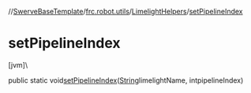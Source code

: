 //[SwerveBaseTemplate](../../../index.md)/[frc.robot.utils](../index.md)/[LimelightHelpers](index.md)/[setPipelineIndex](set-pipeline-index.md)

# setPipelineIndex

[jvm]\

public static void[setPipelineIndex](set-pipeline-index.md)([String](https://docs.oracle.com/javase/8/docs/api/java/lang/String.html)limelightName, intpipelineIndex)
